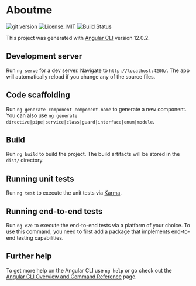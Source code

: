 # Aboutme
[![git version](https://img.shields.io/github/v/release/rajdeepiitkgp/aboutme?color=lime%20green&label=GIT%20Release)](https://github.com/rajdeepiitkgp/aboutme) [![License: MIT](https://img.shields.io/badge/License-MIT-yellow.svg)](https://opensource.org/licenses/MIT)  [![Build Status](https://app.travis-ci.com/rajdeepiitkgp/aboutme.svg?branch=main)](https://app.travis-ci.com/rajdeepiitkgp/aboutme) 

This project was generated with [Angular CLI](https://github.com/angular/angular-cli) version 12.0.2.

## Development server

Run `ng serve` for a dev server. Navigate to `http://localhost:4200/`. The app will automatically reload if you change any of the source files.

## Code scaffolding

Run `ng generate component component-name` to generate a new component. You can also use `ng generate directive|pipe|service|class|guard|interface|enum|module`.

## Build

Run `ng build` to build the project. The build artifacts will be stored in the `dist/` directory.

## Running unit tests

Run `ng test` to execute the unit tests via [Karma](https://karma-runner.github.io).

## Running end-to-end tests

Run `ng e2e` to execute the end-to-end tests via a platform of your choice. To use this command, you need to first add a package that implements end-to-end testing capabilities.

## Further help

To get more help on the Angular CLI use `ng help` or go check out the [Angular CLI Overview and Command Reference](https://angular.io/cli) page.
